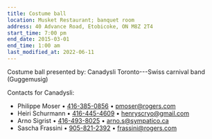 ```yaml
---
title: Costume ball
location: Musket Restaurant; banquet room
address: 40 Advance Road, Etobicoke, ON M8Z 2T4
start_time: 7:00 pm
end_date: 2015-03-01
end_time: 1:00 am
last_modified_at: 2022-06-11
---
```


Costume ball presented by: Canadysli Toronto---Swiss carnival band (Guggemusig)

Contacts for Canadysli:

- Philippe Moser • [416-385-0856][tel1] • <pmoser@rogers.com>
- Heiri Schurmann • [416-445-4609][tel2] • <henryscryo@gmail.com>
- Arno Sigrist • [416-493-8025][tel3] • <arno.s@sympatico.ca>
- Sascha Frassini • [905-821-2392][tel4] • <frassini@rogers.com>

[tel1]: <tel:416-385-0856>
[tel2]: <tel:416-445-4609>
[tel3]: <tel:416-493-8025>
[tel4]: <tel:905-821-2392>
